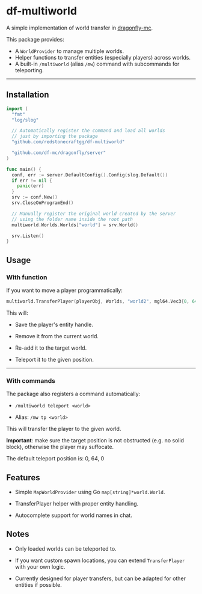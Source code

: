 # df-multiworld
A simple implementation of world transfer in [dragonfly-mc](https://github.com/df-mc/dragonfly).

This package provides:
- A `WorldProvider` to manage multiple worlds.
- Helper functions to transfer entities (especially players) across worlds.
- A built-in `/multiworld` (alias `/mw`) command with subcommands for teleporting.

---

## Installation

```go
import (
  "fmt"
  "log/slog"

  // Automatically register the command and load all worlds
  // just by importing the package
  "github.com/redstonecraftgg/df-multiworld"

  "github.com/df-mc/dragonfly/server"
)

func main() {
  conf, err := server.DefaultConfig().Config(slog.Default())
  if err != nil {
    panic(err)
  }
  srv := conf.New()
  srv.CloseOnProgramEnd()

  // Manually register the original world created by the server
  // using the folder name inside the root path
  multiworld.Worlds.Worlds["world"] = srv.World()

  srv.Listen()
}
```

## Usage

### With function

If you want to move a player programmatically:

```go
multiworld.TransferPlayer(playerObj, Worlds, "world2", mgl64.Vec3{0, 64, 0})
```

This will:

- Save the player's entity handle.

- Remove it from the current world.

- Re-add it to the target world.

- Teleport it to the given position.

---

### With commands

The package also registers a command automatically:

- `/multiworld teleport <world>`

- Alias: `/mw tp <world>`

This will transfer the player to the given world.

**Important**: make sure the target position is not obstructed (e.g. no solid block), otherwise the player may suffocate.

The default teleport position is: 0, 64, 0

## Features

- Simple `MapWorldProvider` using Go `map[string]*world.World`.

- TransferPlayer helper with proper entity handling.

- Autocomplete support for world names in chat.

## Notes

- Only loaded worlds can be teleported to.

- If you want custom spawn locations, you can extend `TransferPlayer` with your own logic.

- Currently designed for player transfers, but can be adapted for other entities if possible.

